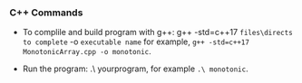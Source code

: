 ### C++ Commands

* To complile and build program with g++: g++ -std=c++17 `files\directs to complete` -o `executable name` for example, `g++ -std=c++17 MonotonicArray.cpp -o monotonic`.

* Run the program: .\ yourprogram, for example `.\ monotonic`.
